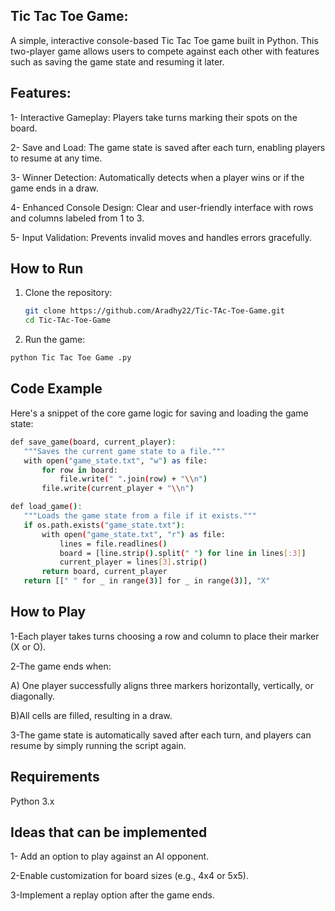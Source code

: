 ## Tic Tac Toe Game:
A simple, interactive console-based Tic Tac Toe game built in Python. This two-player game allows users to compete against each other with features such as saving the game state and resuming it later.

## Features:

1- Interactive Gameplay: Players take turns marking their spots on the board.

2- Save and Load: The game state is saved after each turn, enabling players to resume at any time.

3- Winner Detection: Automatically detects when a player wins or if the game ends in a draw.

4- Enhanced Console Design: Clear and user-friendly interface with rows and columns labeled from 1 to 3.

5- Input Validation: Prevents invalid moves and handles errors gracefully.

## How to Run
1. Clone the repository:
   ```bash
   git clone https://github.com/Aradhy22/Tic-TAc-Toe-Game.git
   cd Tic-TAc-Toe-Game
  2. Run the game:
 ``` bash
python Tic Tac Toe Game .py
```
## Code Example

Here's a snippet of the core game logic for saving and loading the game state:
 ```bash
def save_game(board, current_player):
    """Saves the current game state to a file."""
    with open("game_state.txt", "w") as file:
        for row in board:
            file.write(" ".join(row) + "\\n")
        file.write(current_player + "\\n")

def load_game():
    """Loads the game state from a file if it exists."""
    if os.path.exists("game_state.txt"):
        with open("game_state.txt", "r") as file:
            lines = file.readlines()
            board = [line.strip().split(" ") for line in lines[:3]]
            current_player = lines[3].strip()
        return board, current_player
    return [[" " for _ in range(3)] for _ in range(3)], "X"
```
## How to Play

1-Each player takes turns choosing a row and column to place their marker (X or O).

2-The game ends when:

 A) One player successfully aligns three markers horizontally, vertically, or diagonally.
 
 B)All cells are filled, resulting in a draw.

3-The game state is automatically saved after each turn, and players can resume by simply running the script again.

## Requirements

Python 3.x

## Ideas that can be implemented

1- Add an option to play against an AI opponent.

2-Enable customization for board sizes (e.g., 4x4 or 5x5).

3-Implement a replay option after the game ends.



